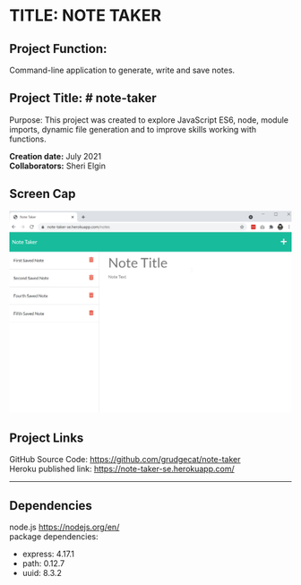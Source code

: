# TITLE: NOTE TAKER

## Project Function:  
Command-line application to generate, write and save notes. 

## Project Title: # note-taker
Purpose: This project was created to explore JavaScript ES6, node, module imports, dynamic file generation and to improve skills working with functions. 

**Creation date:** July 2021  
**Collaborators:** Sheri Elgin

## Screen Cap
![screen cap of Readme generator](public/assets/img/screencap.png )

## Project Links
GitHub Source Code: https://github.com/grudgecat/note-taker  
Heroku published link: https://note-taker-se.herokuapp.com/ 

***
## Dependencies 
node.js https://nodejs.org/en/  
package dependencies:  
 * express: 4.17.1  
 * path: 0.12.7  
 * uuid: 8.3.2 